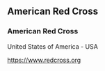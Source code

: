 ## American Red Cross
### American Red Cross

United States of America - USA

https://www.redcross.org
